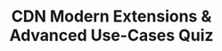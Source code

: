 ---
layout: quiz
title: "CDN Modern Extensions & Advanced Use-Cases Quiz"
questions:
  - q: "In serverless edge computing, what does the term 'cold start' refer to?"
    options:
      - "The practice of caching content on edge servers on the first request"
      - "The initial delay when an edge function is invoked and its runtime is not already warm"
      - "A technique for cooling down servers at edge data centers"
      - "The time it takes for DNS to propagate to edge locations"
    answer: 1

  - q: "Which approach can help minimize cold start times for code running at the edge?"
    options:
      - "Use lightweight isolate-based runtimes (e.g., V8 engine isolates) instead of heavy containerized VMs"
      - "Increase the size of the function's deployment package significantly"
      - "Choose a language runtime that has a longer startup time, like a Java VM"
      - "Add an artificial delay at the beginning of the function"
    answer: 0

  - q: "In the context of edge storage, what is a key difference between a global key-value store and a Durable Object (as offered by Cloudflare)?"
    options:
      - "Durable Objects are eventually consistent across regions, while the key-value store is strongly consistent"
      - "The key-value store is strongly consistent, replicating writes instantly worldwide"
      - "Durable Objects cannot retain any state between requests"
      - "A key-value store is eventually consistent globally, whereas a Durable Object provides strong consistency by routing all requests to a single instance"
    answer: 3

  - q: "What is a common way to implement an A/B test for content while using a CDN's caching?"
    options:
      - "Bypassing the CDN entirely so each variant is always fetched from origin"
      - "Using the client's IP address as the cache key for different variants"
      - "Assigning users a variant via a cookie or header and caching separate versions per that value"
      - "Letting the CDN randomly change the content for each user"
    answer: 2

  - q: "Which streaming technology is best suited for real-time, sub-second latency video interactions (e.g., live video chat)?"
    options:
      - "Apple HLS (HTTP Live Streaming)"
      - "MPEG-DASH"
      - "Progressive MP4 download"
      - "WebRTC"
    answer: 3

  - q: "HLS and MPEG-DASH are similar because both:"
    options:
      - "deliver video in small HTTP-based segments and adjust quality to the user's connection"
      - "use UDP instead of TCP to minimize stream latency"
      - "were developed by the same company"
      - "guarantee sub-second latency for live streams by default"
    answer: 0

  - q: "What is a primary benefit of using modern image formats like AVIF or WebP on a website via CDN?"
    options:
      - "They significantly degrade image quality to achieve smaller file sizes"
      - "They require users to install a special plugin or browser update to see the images"
      - "They drastically reduce image file sizes for comparable quality, resulting in faster loading times"
      - "They are mainly beneficial for video files rather than images"
    answer: 2

  - q: "What is the purpose of the HTTP 103 Early Hints status code?"
    options:
      - "To acknowledge a request and tell the client to continue sending it (like a '100 Continue')"
      - "To send the browser preliminary hints (e.g. preload links) while the server prepares the full response"
      - "To negotiate an upgrade to the HTTP/3 protocol"
      - "To indicate a temporary redirect that the client should follow"
    answer: 1

  - q: "In a multi-CDN strategy, how is Real User Monitoring (RUM) data used?"
    options:
      - "To distribute traffic evenly among CDNs in round-robin fashion"
      - "To allow each end user to manually choose which CDN to use"
      - "To dynamically route users to the CDN that currently offers the best performance for them"
      - "To always send traffic to one primary CDN unless it completely fails"
    answer: 2

  - q: "Why might a company use a private or federated CDN with security zones?"
    options:
      - "To restrict content delivery to authorized users or networks for security compliance"
      - "To intentionally slow down the delivery of its content"
      - "To allow anyone on the internet to access confidential assets"
      - "Because public CDNs cannot deliver video or dynamic content"
    answer: 0

  - q: "How do technologies like eBPF and XDP improve performance in CDN edge servers?"
    options:
      - "By compressing all images and videos on-the-fly at the edge"
      - "By allowing the server to filter or drop unwanted traffic in the kernel before it reaches the application"
      - "By offloading the CDN caching logic to the end user's browser"
      - "By adding additional network hops for processing"
    answer: 1

  - q: "What is one benefit of using Kernel TLS (kTLS) on CDN servers?"
    options:
      - "It lets the CDN operate without any SSL certificates"
      - "It sends data over the network unencrypted to reduce CPU usage"
      - "It offloads all encryption tasks to the client side"
      - "It performs TLS encryption in kernel space, reducing context switches and improving performance"
    answer: 3

  - q: "Which of the following is true about AWS CloudFront Functions compared to Lambda@Edge?"
    options:
      - "Lambda@Edge runs code inside the client's browser, whereas CloudFront Functions run on edge servers"
      - "CloudFront Functions are designed for short, fast execution and limited logic, whereas Lambda@Edge can run more complex code but with higher latency"
      - "CloudFront Functions support many programming languages, but Lambda@Edge only supports Node.js"
      - "Lambda@Edge is a newer service that has completely replaced CloudFront Functions"
    answer: 1

  - q: "In a multi-CDN environment, what does 'SLA arbitration' typically involve?"
    options:
      - "Mediating contract disputes between CDN providers"
      - "Using blockchain to automatically enforce CDN service agreements"
      - "Shifting user traffic to whichever CDN is meeting performance and uptime targets at a given time"
      - "Dividing traffic evenly across all CDNs regardless of performance"
    answer: 2

  - q: "What does the HTTP 'Vary' header do in the context of CDN caching?"
    options:
      - "Sets an IP address restriction on who can access the cached content"
      - "Makes the CDN serve a random variant of the content on each request"
      - "Forces the CDN to revalidate the cached content with the origin server on every request"
      - "Instructs caches to store separate versions of the response based on specified request headers (e.g., Cookie, User-Agent)"
    answer: 3
--- 